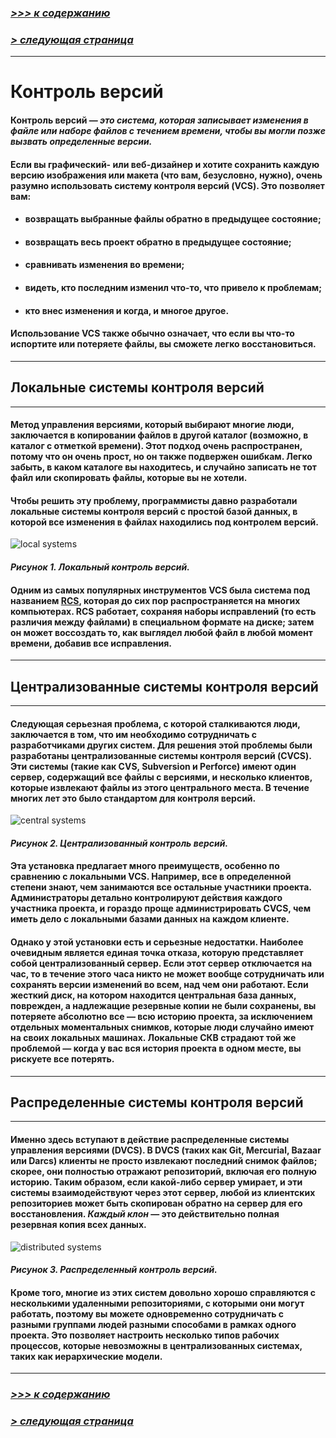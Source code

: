 ### [*>>> к содержанию*](./readme.md)
### [*> следующая страница*](./git_what_is_it.md)

---

# **Контроль версий**

<link rel="stylesheet" type="text/css" href="./style_1p.css">

#### **Контроль версий** — *это система, которая записывает изменения в файле или наборе файлов с течением времени, чтобы вы могли позже вызвать определенные версии.* 
#### Если вы графический- или веб-дизайнер и хотите сохранить каждую версию изображения или макета (что вам, безусловно, нужно), очень разумно использовать систему контроля версий (VCS). Это позволяет вам:
- #### возвращать выбранные файлы обратно в предыдущее состояние; 
- #### возвращать весь проект обратно в предыдущее состояние; 
- #### сравнивать изменения во времени;
- #### видеть, кто последним изменил что-то, что привело к проблемам; 
- #### кто внес изменения и когда, и многое другое. 

#### Использование VCS также обычно означает, что если вы что-то испортите или потеряете файлы, вы сможете легко восстановиться.

***

## **Локальные системы контроля версий**

---

#### Метод управления версиями, который выбирают многие люди, заключается в копировании файлов в другой каталог (возможно, в каталог с отметкой времени). Этот подход очень распространен, потому что он очень прост, но он также подвержен ошибкам. Легко забыть, в каком каталоге вы находитесь, и случайно записать не тот файл или скопировать файлы, которые вы не хотели.
#### Чтобы решить эту проблему, программисты давно разработали локальные системы контроля версий с простой базой данных, в которой все изменения в файлах находились под контролем версий.

![local systems](https://git-scm.com/book/en/v2/images/local.png)

#### *Рисунок 1. Локальный контроль версий.*

#### Одним из самых популярных инструментов VCS была система под названием [RCS](https://www.gnu.org/software/rcs/), которая до сих пор распространяется на многих компьютерах. RCS работает, сохраняя наборы исправлений (то есть различия между файлами) в специальном формате на диске; затем он может воссоздать то, как выглядел любой файл в любой момент времени, добавив все исправления.

---

## **Централизованные системы контроля версий**

---

#### Следующая серьезная проблема, с которой сталкиваются люди, заключается в том, что им необходимо сотрудничать с разработчиками других систем. Для решения этой проблемы были разработаны централизованные системы контроля версий (CVCS). Эти системы (такие как CVS, Subversion и Perforce) имеют один сервер, содержащий все файлы с версиями, и несколько клиентов, которые извлекают файлы из этого центрального места. В течение многих лет это было стандартом для контроля версий.

![central systems](https://git-scm.com/book/en/v2/images/centralized.png)

#### *Рисунок 2. Централизованный контроль версий.*

#### Эта установка предлагает много преимуществ, особенно по сравнению с локальными VCS. Например, все в определенной степени знают, чем занимаются все остальные участники проекта. Администраторы детально контролируют действия каждого участника проекта, и гораздо проще администрировать CVCS, чем иметь дело с локальными базами данных на каждом клиенте.

#### Однако у этой установки есть и серьезные недостатки. Наиболее очевидным является единая точка отказа, которую представляет собой централизованный сервер. Если этот сервер отключается на час, то в течение этого часа никто не может вообще сотрудничать или сохранять версии изменений во всем, над чем они работают. Если жесткий диск, на котором находится центральная база данных, поврежден, а надлежащие резервные копии не были сохранены, вы потеряете абсолютно все — всю историю проекта, за исключением отдельных моментальных снимков, которые люди случайно имеют на своих локальных машинах. Локальные СКВ страдают той же проблемой — когда у вас вся история проекта в одном месте, **вы рискуете все потерять**.

---

## **Распределенные системы контроля версий**

---

#### Именно здесь вступают в действие распределенные системы управления версиями (DVCS). В DVCS (таких как Git, Mercurial, Bazaar или Darcs) клиенты не просто извлекают последний снимок файлов; скорее, они полностью отражают репозиторий, включая его полную историю. Таким образом, если какой-либо сервер умирает, и эти системы взаимодействуют через этот сервер, любой из клиентских репозиториев может быть скопирован обратно на сервер для его восстановления. *Каждый клон* — это действительно **полная резервная копия всех данных**.

![distributed systems](https://git-scm.com/book/en/v2/images/distributed.png)

#### *Рисунок 3. Распределенный контроль версий.*

#### Кроме того, многие из этих систем довольно хорошо справляются с несколькими удаленными репозиториями, с которыми они могут работать, поэтому вы можете одновременно сотрудничать с разными группами людей разными способами в рамках одного проекта. Это позволяет настроить несколько типов рабочих процессов, которые невозможны в централизованных системах, таких как иерархические модели.

---

### [*>>> к содержанию*](./readme.md)
### [*> следующая страница*](./git_what_is_it.md)